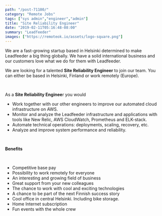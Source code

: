 ```yaml
---
path: "/post-71100/"
category: "Remote Jobs"
tags: ["sys admin","engineer","admin"]
title: "Site Reliability Engineer"
date: "2019-02-11T05:16:48-08:00"
summary: "Leadfeeder"
images: ["https://remoteok.io/assets/logo-square.png"]
---
```


<p>We are a fast-growing startup based in Helsinki determined to make Leadfeeder a big thing globally. We have a solid international business and our customers love what we do for them with Leadfeeder.</p><p>We are looking for a talented <strong>Site Reliability Engineer</strong> to join our team. You can either be based in Helsinki, Finland or work remotely (Europe).</p><p><br></p><p>As a <strong>Site Reliability Enginee</strong>r you would</p><ul> <li>Work together with our other engineers to improve our automated cloud infrastructure on AWS.</li> <li>Monitor and analyze the Leadfeeder infrastructure and applications with tools like New Relic, AWS CloudWatch, Prometheus and ELK-stack.</li> <li>Automate technical operations: deployments, scaling, recovery, etc.</li> <li>Analyze and improve system performance and reliability.</li> </ul><br><p><strong>Benefits</strong></p><br><ul> <li>Competitive base pay</li> <li>Possibility to work remotely for everyone</li> <li>An interesting and growing field of business</li> <li>Great support from your new colleagues</li> <li>The chance to work with cool and exciting technologies</li> <li>A chance to be part of the next Finnish success story</li> <li>Cool office in central Helsinki. Including bike storage.</li> <li>Home Internet subscription</li> <li>Fun events with the whole crew</li> </ul>
